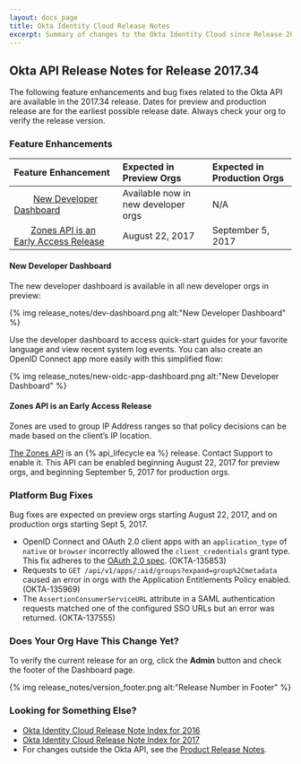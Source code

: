 ```yaml
---
layout: docs_page
title: Okta Identity Cloud Release Notes
excerpt: Summary of changes to the Okta Identity Cloud since Release 2017.33
---
```


## Okta API Release Notes for Release 2017.34

The following feature enhancements and bug fixes related to the Okta API are available in the 2017.34 release.
Dates for preview and production release are for the earliest possible release date. Always check your org to verify the release version.

### Feature Enhancements

| Feature Enhancement                                                           | Expected in Preview Orgs            | Expected in Production Orgs |
|:------------------------------------------------------------------------------|:------------------------------------|:----------------------------|
|         [New Developer Dashboard](#new-developer-dashboard)                           | Available now in new developer orgs | N/A                         |
|        [Zones API is an Early Access Release](#zones-api-is-an-early-access-release) | August 22, 2017                     | September 5, 2017           |

#### New Developer Dashboard

The new developer dashboard is available in all new developer orgs in preview:

{% img release_notes/dev-dashboard.png alt:"New Developer Dashboard" %}

Use the developer dashboard to access quick-start guides for your favorite language and view recent system log events.
You can also create an OpenID Connect app more easily with this simplified flow:

{% img release_notes/new-oidc-app-dashboard.png alt:"New Developer Dashboard" %}

#### Zones API is an Early Access Release
<!-- OKTA-129115 -->

Zones are used to group IP Address ranges so that policy decisions can be made based on the client’s IP location.

[The Zones API](/docs/api/resources/zones.html) is an {% api_lifecycle ea %} release. Contact Support to enable it.
This API can be enabled beginning August 22, 2017 for preview orgs, and beginning September 5, 2017 for production orgs.

### Platform Bug Fixes

Bug fixes are expected on preview orgs starting August 22, 2017, and on production orgs starting Sept 5, 2017.

* OpenID Connect and OAuth 2.0 client apps with an `application_type` of `native` or `browser` incorrectly allowed the `client_credentials` grant type. This fix adheres to the [OAuth 2.0 spec](https://tools.ietf.org/html/rfc6749#section-1.3.4). (OKTA-135853)
* Requests to `GET /api/v1/apps/:aid/groups?expand=group%2Cmetadata` caused an error in orgs with the Application Entitlements Policy enabled. (OKTA-135969)
* The `AssertionConsumerServiceURL` attribute in a SAML authentication requests matched one of the configured SSO URLs but an error was returned. (OKTA-137555)

### Does Your Org Have This Change Yet?

To verify the current release for an org, click the **Admin** button and check the footer of the Dashboard page.

{% img release_notes/version_footer.png alt:"Release Number in Footer" %}

### Looking for Something Else?

* [Okta Identity Cloud Release Note Index for 2016](platform-release-notes2016-index.html) 
* [Okta Identity Cloud Release Note Index for 2017](platform-release-notes2017-index.html)
* For changes outside the Okta API, see the [Product Release Notes](https://help.okta.com/en/prev/Content/Topics/ReleaseNotes/preview.htm).

